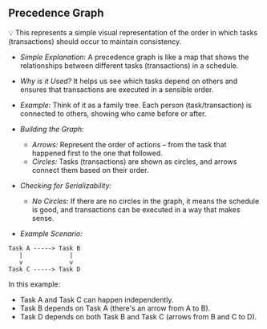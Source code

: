 ## Precedence Graph

💡 This represents a simple visual representation of the order in which tasks (transactions) should occur to maintain consistency.

- *Simple Explanation:* A precedence graph is like a map that shows the relationships between different tasks (transactions) in a schedule.
  
- *Why is it Used?* It helps us see which tasks depend on others and ensures that transactions are executed in a sensible order.
  
- *Example:* Think of it as a family tree. Each person (task/transaction) is connected to others, showing who came before or after.

- *Building the Graph:* 
  - *Arrows:* Represent the order of actions – from the task that happened first to the one that followed.
  - *Circles:* Tasks (transactions) are shown as circles, and arrows connect them based on their order.

- *Checking for Serializability:* 
  - *No Circles:* If there are no circles in the graph, it means the schedule is good, and transactions can be executed in a way that makes sense.

- *Example Scenario:* 
```
Task A -----> Task B
   |             |
   v             v
Task C -----> Task D
```

In this example:
- Task A and Task C can happen independently.
- Task B depends on Task A (there's an arrow from A to B).
- Task D depends on both Task B and Task C (arrows from B and C to D).